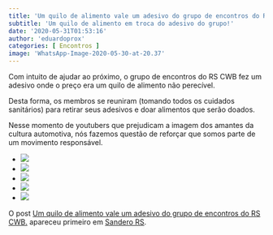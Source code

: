 ```yaml
---
title: 'Um quilo de alimento vale um adesivo do grupo de encontros do RS CWB.'
subtitle: 'Um quilo de alimento em troca do adesivo do grupo!'
date: '2020-05-31T01:53:16'
author: 'eduardoprox'
categories: [ Encontros ]
image: 'WhatsApp-Image-2020-05-30-at-20.37'
---
```


Com intuito de ajudar ao próximo, o grupo de encontros do RS CWB fez um adesivo onde o preço era um quilo de alimento não perecível.


Desta forma, os membros se reuniram (tomando todos os cuidados sanitários) para retirar seus adesivos e doar alimentos que serão doados. 


Nesse momento de youtubers que prejudicam a imagem dos amantes da cultura automotiva, nós fazemos questão de reforçar que somos parte de um movimento responsável.


* ![](https://sanderors.com/wp-content/uploads/2020/05/WhatsApp-Image-2020-05-30-at-16.39.24-1024x576.jpeg)
* ![](https://sanderors.com/wp-content/uploads/2020/05/WhatsApp-Image-2020-05-30-at-16.43.28-1024x768.jpeg)
* ![](https://sanderors.com/wp-content/uploads/2020/05/WhatsApp-Image-2020-05-30-at-17.41.50-576x1024.jpeg)
* ![](https://sanderors.com/wp-content/uploads/2020/05/WhatsApp-Image-2020-05-30-at-17.46.07-576x1024.jpeg)
* ![](https://sanderors.com/wp-content/uploads/2020/05/WhatsApp-Image-2020-05-30-at-20.37.23-1024x768.jpeg)

O post [Um quilo de alimento vale um adesivo do grupo de encontros do RS CWB.](https://sanderors.com/um-quilo-de-alimento-vale-um-adesivo-do-grupo-de-encontros-do-rs-cwb/) apareceu primeiro em [Sandero RS](https://sanderors.com).


